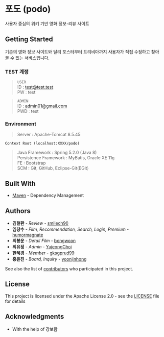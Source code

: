 # 포도 (podo)

사용자 중심의 위키 기반 영화 정보-리뷰 사이트

## Getting Started

기존의 영화 정보 사이트와 달리 포스터부터 트리비아까지 사용자가 직접 수정하고 찾아볼 수 있는 서비스입니다.

### TEST 계정
>```USER```<br>
>ID : test@test.test<br>
>PW : test<br>

>```ADMIN```<br>
>ID : admin01@gmail.com<br>
>PWD : test<br>

### Environment

>Server : Apache-Tomcat 8.5.45

```
Context Root (localhost:XXXX/podo)
```

>Java Framework : Spring 5.2.0 (Java 8)<br>
>Persistence Framework : MyBatis, Oracle XE 11g<br>
>FE : Bootstrap<br>
>SCM : Git, GitHub, Eclipse-Git(EGit)<br>

## Built With

* [Maven](https://maven.apache.org/) - Dependency Management

## Authors

* **김철환** - *Review* - [smilech90](https://github.com/smilech90)
* **임창수** - *Film, Recommendation, Search, Login, Premium* - [humormagnate](https://github.com/humormagnate)
* **최봉운** - *Detail Film* - [bongwoon](https://github.com/bongwoon)
* **최유정** - *Admin* - [YujeongChoi](https://github.com/YujeongChoi)
* **한혜경** - *Member* - [gksgprud99](https://github.com/gksgprud99)
* **홍윤진** - *Board, Inquiry* - [yoonjinhong](https://github.com/yoonjinhong)

See also the list of [contributors](https://github.com/humormagnate/podo/graphs/contributors) who participated in this project.

## License

This project is licensed under the Apache License 2.0 - see the [LICENSE](https://www.apache.org/licenses/LICENSE-2.0) file for details

## Acknowledgments

* With the help of 강보람
